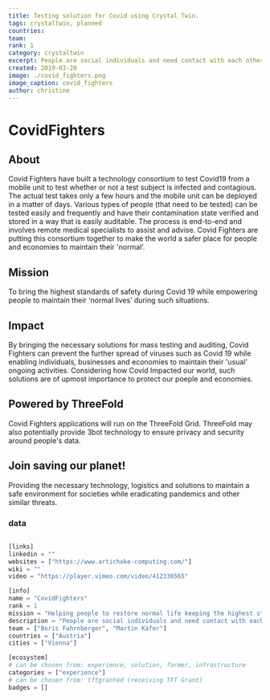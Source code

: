 ```yaml
---
title: Testing solution for Covid using Crystal Twin.
tags: crystaltwin, planned
countries: 
team: 
rank: 1
category: crystaltwin
excerpt: People are social individuals and need contact with each other. On the other hand, pandemic situations like now with corona are very dangerous especially to the weakest and older people. We need to help in both ways - re-gaining social life and staying healthy. Threefold could be a great partner for the identification of individuals and secure transmission of data. It is one of very few serious alternatives that are not owned by states or governments.Both data security and storage capabilities provided by ThreeFold will be used. We will provide people with individual 3bots, so they would be identified before getting their attests.
created: 2019-03-20
image: ./covid_fighters.png
image_caption: covid_fighters
author: christine
---
```



# CovidFighters

## About

Covid Fighters have built a technology consortium to test Covid19 from a mobile unit to test whether or not a test subject is infected and contagious. The actual test takes only a few hours and the mobile unit can be deployed in a matter of days.
Various types of people (that need to be tested) can be tested easily and frequently and have their contamination state verified and stored in a way that is easily auditable. The process is end-to-end and involves remote medical specialists to assist and advise. Covid Fighters are putting this consortium together to make the world a safer place for people and economies to maintain their 'normal’.

## Mission

To bring the highest standards of safety during Covid 19 while empowering people to maintain their ‘normal lives’ during such situations.

## Impact

By bringing the necessary solutions for mass testing and auditing, Covid Fighters can prevent the further spread of viruses such as Covid 19 while enabling individuals, businesses and economies to maintain their 'usual' ongoing activities. Considering how Covid Impacted our world, such solutions are of upmost importance to protect our poeple and economies.

## Powered by ThreeFold

Covid Fighters applications will run on the ThreeFold Grid. ThreeFold may also potentially provide 3bot technology to ensure privacy and security around people's data.

## Join saving our planet!

Providing the necessary technology, logistics and solutions to maintain a safe environment for societies while eradicating pandemics and other similar threats.


### data

```python

[links]
linkedin = ""
websites = ["https://www.artichoke-computing.com/"]
wiki = ""
video = "https://player.vimeo.com/video/412336565"

[info]
name = "CovidFighters"
rank = 1
mission = "Helping people to restore normal life keeping the highest standards of safety in times of pandemic."
description = "People are social individuals and need contact with each other. On the other hand, pandemic situations like now with corona are very dangerous especially to the weakest and older people. We need to help in both ways - re-gaining social life and staying healthy. Threefold could be a great partner for the identification of individuals and secure transmission of data. It is one of very few serious alternatives that are not owned by states or governments.Both data security and storage capabilities provided by ThreeFold will be used. We will provide people with individual 3bots, so they would be identified before getting their attests."
team = ["Boris Fahrnberger", "Martin Käfer"]
countries = ["Austria"]
cities = ["Vienna"]

[ecosystem]
# can be chosen from: experience, solution, farmer, infrastructure
categories = ["experience"]
# can be chosen from: tftgranted (receiving TFT Grant)
badges = []

```
